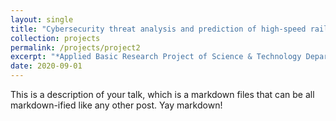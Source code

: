 ```yaml
---
layout: single
title: "Cybersecurity threat analysis and prediction of high-speed railway signal system based on knowledge graph"
collection: projects
permalink: /projects/project2
excerpt: "*Applied Basic Research Project of Science & Technology Department of Sichuan Province [grant 21YYJC3147]*"
date: 2020-09-01
---
```


This is a description of your talk, which is a markdown files that can be all markdown-ified like any other post. Yay markdown!
